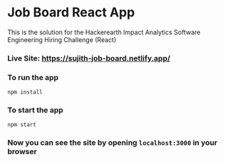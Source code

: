 # Job Board React App
This is the solution for the Hackerearth Impact Analytics Software Engineering Hiring Challenge (React)

### Live Site: https://sujith-job-board.netlify.app/

### To run the app
`npm install`

### To start the app
 ` npm start `
### Now you can see the site by opening `localhost:3000` in your browser 
